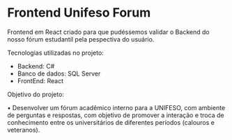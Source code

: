 # Frontend Unifeso Forum
Frontend em React criado para que pudéssemos validar o Backend do nosso fórum estudantil pela pespectiva do usuário.

Tecnologias utilizadas no projeto: 
- Backend: C# 
- Banco de dados: SQL Server 
- FrontEnd: React

Objetivo do projeto: 

• Desenvolver um fórum acadêmico interno para a UNIFESO, com ambiente de perguntas e respostas, com objetivo de promover a interação e troca de conhecimento entre os universitários de diferentes períodos (calouros e veteranos). 